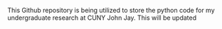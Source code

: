 This Github repository is being utilized to store the python code for my undergraduate research at CUNY John Jay. This will be updated 
